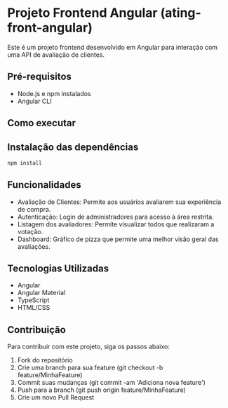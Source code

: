 # Projeto Frontend Angular (ating-front-angular)

Este é um projeto frontend desenvolvido em Angular para interação com uma API de avaliação de clientes.

## Pré-requisitos

- Node.js e npm instalados
- Angular CLI

## Como executar

## Instalação das dependências
   ```bash
   npm install
```

## Funcionalidades
 - Avaliação de Clientes: Permite aos usuários avaliarem sua experiência de compra.
 - Autenticação: Login de administradores para acesso à área restrita.
 - Listagem dos avaliadores: Permite visualizar todos que realizaram a votação.
 - Dashboard: Gráfico de pizza que permite uma melhor visão geral das avaliações.

## Tecnologias Utilizadas
 - Angular
 - Angular Material
 - TypeScript
 - HTML/CSS

## Contribuição
Para contribuir com este projeto, siga os passos abaixo:

1. Fork do repositório
2. Crie uma branch para sua feature (git checkout -b feature/MinhaFeature)
3. Commit suas mudanças (git commit -am 'Adiciona nova feature')
4. Push para a branch (git push origin feature/MinhaFeature)
5. Crie um novo Pull Request
